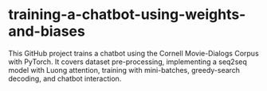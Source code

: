 # training-a-chatbot-using-weights-and-biases
This GitHub project trains a chatbot using the Cornell Movie-Dialogs Corpus with PyTorch. It covers dataset pre-processing, implementing a seq2seq model with Luong attention, training with mini-batches, greedy-search decoding, and chatbot interaction. 
